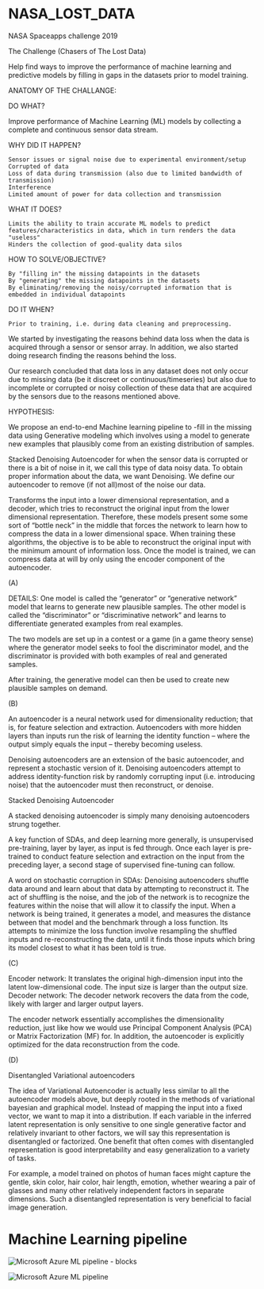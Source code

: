 # NASA_LOST_DATA
NASA Spaceapps challenge 2019




The Challenge (Chasers of The Lost Data)

Help find ways to improve the performance of machine learning and predictive models by filling in gaps in the datasets prior to model training.


ANATOMY OF THE CHALLANGE:

DO WHAT?

Improve performance of Machine Learning (ML) models by collecting a complete and continuous sensor data stream.

WHY DID IT HAPPEN?

    Sensor issues or signal noise due to experimental environment/setup
    Corrupted of data
    Loss of data during transmission (also due to limited bandwidth of transmission)
    Interference
    Limited amount of power for data collection and transmission

WHAT IT DOES?

    Limits the ability to train accurate ML models to predict features/characteristics in data, which in turn renders the data "useless"
    Hinders the collection of good-quality data silos

HOW TO SOLVE/OBJECTIVE?

    By "filling in" the missing datapoints in the datasets
    By "generating" the missing datapoints in the datasets
    By eliminating/removing the noisy/corrupted information that is embedded in individual datapoints

DO IT WHEN?

    Prior to training, i.e. during data cleaning and preprocessing.

We started by investigating the reasons behind data loss when the data is acquired through a sensor or sensor array. In addition, we also started doing research finding the reasons behind the loss.

Our research concluded that data loss in any dataset does not only occur due to missing data (be it discreet or continuous/timeseries) but also due to incomplete or corrupted or noisy collection of these data that are acquired by the sensors due to the reasons mentioned above.

HYPOTHESIS:

We propose an end-to-end Machine learning pipeline to -fill in the missing data using Generative modeling which involves using a model to generate new examples that plausibly come from an existing distribution of samples.

Stacked Denoising Autoencoder for when the sensor data is corrupted or there is a bit of noise in it, we call this type of data noisy data. To obtain proper information about the data, we want Denoising. We define our autoencoder to remove (if not all)most of the noise our data.

Transforms the input into a lower dimensional representation, and a decoder, which tries to reconstruct the original input from the lower dimensional representation. Therefore, these models present some some sort of “bottle neck” in the middle that forces the network to learn how to compress the data in a lower dimensional space. When training these algorithms, the objective is to be able to reconstruct the original input with the minimum amount of information loss. Once the model is trained, we can compress data at will by only using the encoder component of the autoencoder.

(A)

DETAILS: One model is called the “generator” or “generative network” model that learns to generate new plausible samples. The other model is called the “discriminator” or “discriminative network” and learns to differentiate generated examples from real examples.

The two models are set up in a contest or a game (in a game theory sense) where the generator model seeks to fool the discriminator model, and the discriminator is provided with both examples of real and generated samples.

After training, the generative model can then be used to create new plausible samples on demand.

(B)

An autoencoder is a neural network used for dimensionality reduction; that is, for feature selection and extraction. Autoencoders with more hidden layers than inputs run the risk of learning the identity function – where the output simply equals the input – thereby becoming useless.

Denoising autoencoders are an extension of the basic autoencoder, and represent a stochastic version of it. Denoising autoencoders attempt to address identity-function risk by randomly corrupting input (i.e. introducing noise) that the autoencoder must then reconstruct, or denoise.

Stacked Denoising Autoencoder

A stacked denoising autoencoder is simply many denoising autoencoders strung together.

A key function of SDAs, and deep learning more generally, is unsupervised pre-training, layer by layer, as input is fed through. Once each layer is pre-trained to conduct feature selection and extraction on the input from the preceding layer, a second stage of supervised fine-tuning can follow.

A word on stochastic corruption in SDAs: Denoising autoencoders shuffle data around and learn about that data by attempting to reconstruct it. The act of shuffling is the noise, and the job of the network is to recognize the features within the noise that will allow it to classify the input. When a network is being trained, it generates a model, and measures the distance between that model and the benchmark through a loss function. Its attempts to minimize the loss function involve resampling the shuffled inputs and re-reconstructing the data, until it finds those inputs which bring its model closest to what it has been told is true.

(C)

Encoder network: It translates the original high-dimension input into the latent low-dimensional code. The input size is larger than the output size. Decoder network: The decoder network recovers the data from the code, likely with larger and larger output layers.

The encoder network essentially accomplishes the dimensionality reduction, just like how we would use Principal Component Analysis (PCA) or Matrix Factorization (MF) for. In addition, the autoencoder is explicitly optimized for the data reconstruction from the code.

(D)

Disentangled Variational autoencoders

The idea of Variational Autoencoder is actually less similar to all the autoencoder models above, but deeply rooted in the methods of variational bayesian and graphical model. Instead of mapping the input into a fixed vector, we want to map it into a distribution. If each variable in the inferred latent representation is only sensitive to one single generative factor and relatively invariant to other factors, we will say this representation is disentangled or factorized. One benefit that often comes with disentangled representation is good interpretability and easy generalization to a variety of tasks.

For example, a model trained on photos of human faces might capture the gentle, skin color, hair color, hair length, emotion, whether wearing a pair of glasses and many other relatively independent factors in separate dimensions. Such a disentangled representation is very beneficial to facial image generation.


# Machine Learning pipeline

![Microsoft Azure ML pipeline - blocks](https://github.com/EXYNOS-999/NASA_LOST_DATA/blob/master/ML%20pipeline%202.png)

![Microsoft Azure ML pipeline](https://github.com/EXYNOS-999/NASA_LOST_DATA/blob/master/ML%20pipeline.png)
